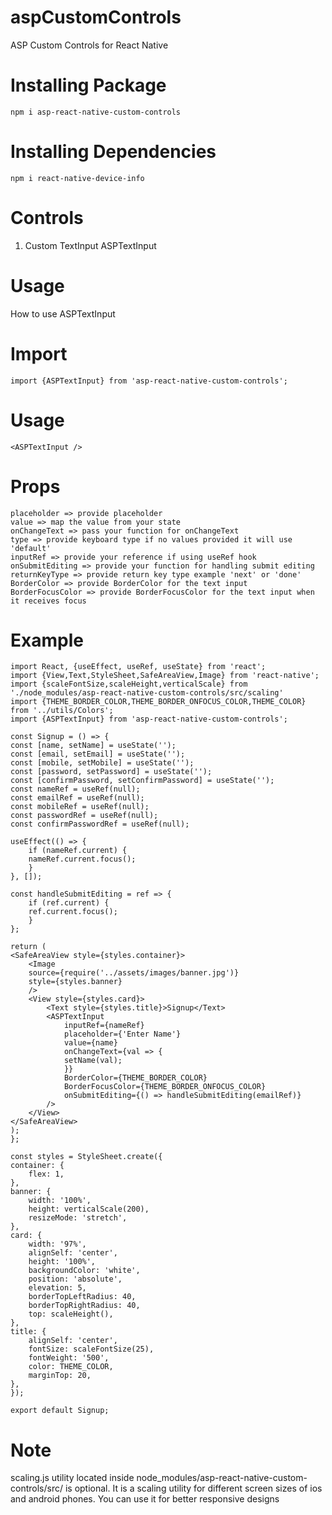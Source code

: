 # aspCustomControls

ASP Custom Controls for React Native

# Installing Package

```
npm i asp-react-native-custom-controls
```

# Installing Dependencies

```
npm i react-native-device-info
```

# Controls

1. Custom TextInput ASPTextInput

# Usage

How to use ASPTextInput

# Import

```
import {ASPTextInput} from 'asp-react-native-custom-controls';
```

# Usage

```
<ASPTextInput />
```

# Props

```
placeholder => provide placeholder
value => map the value from your state
onChangeText => pass your function for onChangeText
type => provide keyboard type if no values provided it will use 'default'
inputRef => provide your reference if using useRef hook
onSubmitEditing => provide your function for handling submit editing
returnKeyType => provide return key type example 'next' or 'done'
BorderColor => provide BorderColor for the text input
BorderFocusColor => provide BorderFocusColor for the text input when it receives focus

```

# Example

```
import React, {useEffect, useRef, useState} from 'react';
import {View,Text,StyleSheet,SafeAreaView,Image} from 'react-native';
import {scaleFontSize,scaleHeight,verticalScale} from './node_modules/asp-react-native-custom-controls/src/scaling'
import {THEME_BORDER_COLOR,THEME_BORDER_ONFOCUS_COLOR,THEME_COLOR} from '../utils/Colors';
import {ASPTextInput} from 'asp-react-native-custom-controls';

const Signup = () => {
const [name, setName] = useState('');
const [email, setEmail] = useState('');
const [mobile, setMobile] = useState('');
const [password, setPassword] = useState('');
const [confirmPassword, setConfirmPassword] = useState('');
const nameRef = useRef(null);
const emailRef = useRef(null);
const mobileRef = useRef(null);
const passwordRef = useRef(null);
const confirmPasswordRef = useRef(null);

useEffect(() => {
    if (nameRef.current) {
    nameRef.current.focus();
    }
}, []);

const handleSubmitEditing = ref => {
    if (ref.current) {
    ref.current.focus();
    }
};

return (
<SafeAreaView style={styles.container}>
    <Image
    source={require('../assets/images/banner.jpg')}
    style={styles.banner}
    />
    <View style={styles.card}>
        <Text style={styles.title}>Signup</Text>
        <ASPTextInput
            inputRef={nameRef}
            placeholder={'Enter Name'}
            value={name}
            onChangeText={val => {
            setName(val);
            }}
            BorderColor={THEME_BORDER_COLOR}
            BorderFocusColor={THEME_BORDER_ONFOCUS_COLOR}
            onSubmitEditing={() => handleSubmitEditing(emailRef)}
        />
    </View>
</SafeAreaView>
);
};

const styles = StyleSheet.create({
container: {
    flex: 1,
},
banner: {
    width: '100%',
    height: verticalScale(200),
    resizeMode: 'stretch',
},
card: {
    width: '97%',
    alignSelf: 'center',
    height: '100%',
    backgroundColor: 'white',
    position: 'absolute',
    elevation: 5,
    borderTopLeftRadius: 40,
    borderTopRightRadius: 40,
    top: scaleHeight(),
},
title: {
    alignSelf: 'center',
    fontSize: scaleFontSize(25),
    fontWeight: '500',
    color: THEME_COLOR,
    marginTop: 20,
},
});

export default Signup;
```

# Note

scaling.js utility located inside node_modules/asp-react-native-custom-controls/src/
is optional. It is a scaling utility for different screen sizes of ios and android phones.
You can use it for better responsive designs
